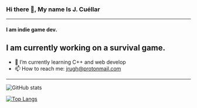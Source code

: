### Hi there 👋, My name Is J. Cuéllar
----------------------------------------
#### I am indie game dev.
I am currently working on a survival game.
----------------------------------------
- 🌱 I’m currently learning C++ and web develop 
- 📫 How to reach me: jrugh@protonmail.com 
----------------------------------------
![GitHub stats](https://github-readme-stats.vercel.app/api?username=jk7c&show_icons=true&theme=tokyonight)  

[![Top Langs](https://github-readme-stats.vercel.app/api/top-langs/?username=jk7c&theme=tokyonight)](https://github.com/anuraghazra/github-readme-stats)
